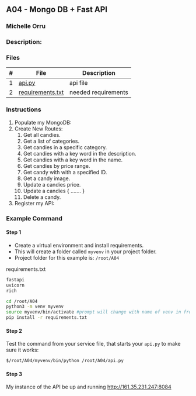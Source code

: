 ## A04 - Mongo DB + Fast API
### Michelle Orru
### Description:


### Files

|   #   | File             | Description                                        |
| :---: | ---------------- | -------------------------------------------------- |
|   1   | [api.py](https://github.com/michelle083/4443-MobileApps/edit/main/Assignments/A03/api.py) | api file |
|   2   | [requirements.txt](https://github.com/michelle083/4443-MobileApps/edit/main/Assignments/A03/requirements.txt) | needed requirements|


### Instructions
1. Populate my MongoDB:
2. Create New Routes: 
    1. Get all candies.
    2. Get a list of categories.
    3. Get candies in a specific category.
    4. Get candies with a key word in the description.
    5. Get candies with a key word in the name.
    6. Get candies by price range.
    7. Get candy with with a specified ID.
    8. Get a candy image.
    9. Update a candies price. 
    10. Update a candies { ....... }
    11. Delete a candy.
3. Register my API: 

### Example Command

#### Step 1
- Create a virtual environment and install requirements.
- This will create a folder called `myvenv` in your project folder.
- Project folder for this example is: `/root/A04`

requirements.txt 
```txt
fastapi
uvicorn
rich
```

```bash
cd /root/A04
python3 -m venv myvenv
source myvenv/bin/activate #prompt will change with name of venv in front of it
pip install -r requirements.txt
```

#### Step 2

Test the command from your service file, that starts your `api.py` to make sure it works:
```bash
$/root/A04/myvenv/bin/python /root/A04/api.py
```

#### Step 3

My instance of the API be up and running 
http://161.35.231.247:8084


